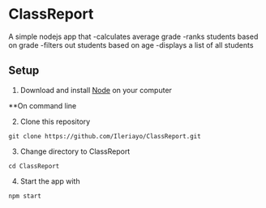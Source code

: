 # ClassReport
A simple nodejs app that
-calculates average grade
-ranks students based on grade
-filters out students based on age
-displays a list of all students

## Setup
1. Download and install [Node](https://nodejs.org) on your computer

**On command line

2. Clone this repository

```git clone https://github.com/Ileriayo/ClassReport.git```

3. Change directory to ClassReport

```cd ClassReport```

4. Start the app with

```npm start```
